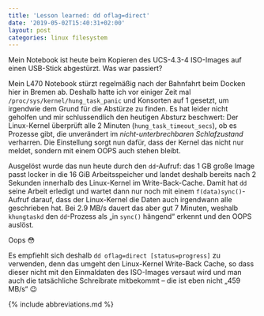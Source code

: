 ```yaml
---
title: 'Lesson learned: dd oflag=direct'
date: '2019-05-02T15:40:31+02:00'
layout: post
categories: linux filesystem
---
```


Mein Notebook ist heute beim Kopieren des UCS-4.3-4 ISO-Images auf einen USB-Stick abgestürzt.
Was war passiert?

Mein L470 Notebook stürzt regelmäßig nach der Bahnfahrt beim Docken hier in Bremen ab.
Deshalb hatte ich vor einiger Zeit mal `/proc/sys/kernel/hung_task_panic` und Konsorten auf 1 gesetzt, um irgendwie dem Grund für die Abstürze zu finden.
Es hat leider nicht geholfen und mir schlussendlich den heutigen Absturz beschwert:
Der Linux-Kernel überprüft alle 2 Minuten (`hung_task_timeout_secs`), ob es Prozesse gibt, die unverändert im *nicht-unterbrechbaren Schlafzustand* verharren.
Die Einstellung sorgt nun dafür, dass der Kernel das nicht nur meldet, sondern mit einem OOPS auch stehen bleibt.

Ausgelöst wurde das nun heute durch den `dd`-Aufruf:
das 1 GB große Image passt locker in die 16 GiB Arbeitsspeicher und landet deshalb bereits nach 2 Sekunden innerhalb des Linux-Kernel im Write-Back-Cache.
Damit hat `dd` seine Arbeit erledigt und wartet dann nur noch mit einem `f(data)sync()`-Aufruf darauf, dass der Linux-Kernel die Daten auch irgendwann alle geschrieben hat.
Bei 2.9 MB/s dauert das aber gut 7 Minuten, weshalb `khungtaskd` den `dd`-Prozess als „in `sync()` hängend“ erkennt und den OOPS auslöst.

Oops 😳

Es empfiehlt sich deshalb `dd oflag=direct [status=progress]` zu verwenden, denn das umgeht den Linux-Kernel Write-Back Cache, so dass dieser nicht mit den Einmaldaten des ISO-Images versaut wird und man auch die tatsächliche Schreibrate mitbekommt – die ist eben nicht „459 MB/s“ 😉

{% include abbreviations.md %}
